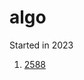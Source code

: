 # algo


Started in 2023
1. <a href="https://github.com/Heejun-0219/algo/blob/main/2588.cpp">2588</a><br>
